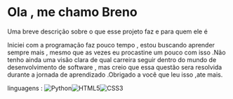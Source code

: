# Ola , me chamo Breno

Uma breve descrição sobre o que esse projeto faz e para quem ele é

Iniciei com a programação faz pouco tempo , estou buscando aprender sempre mais , mesmo que as vezes eu procastine um pouco com isso .Não tenho ainda uma visão clara de qual carreira seguir dentro do mundo de desenvolvimento de software , mas creio que essa questão sera resolvida durante a jornada de aprendizado .Obrigado a você que leu isso ,ate mais.

linguagens :
![Python](https://img.shields.io/badge/Python-000?style=for-the-badge&logo=python)![HTML5](https://img.shields.io/badge/HTML5-000?style=for-the-badge&logo=html5)![CSS3](https://img.shields.io/badge/CSS3-000?style=for-the-badge&logo=css3&logoColor=264CE4)
